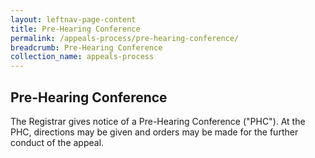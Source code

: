 ```yaml
---
layout: leftnav-page-content
title: Pre-Hearing Conference
permalink: /appeals-process/pre-hearing-conference/
breadcrumb: Pre-Hearing Conference
collection_name: appeals-process
---
```


Pre-Hearing Conference
---
The Registrar gives notice of a Pre-Hearing Conference ("PHC"). At the PHC, directions may be given and orders may be made for the further conduct of the appeal.

